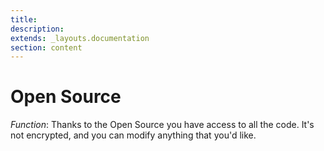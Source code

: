 ```yaml
---
title:
description:
extends: _layouts.documentation
section: content
---
```



# Open Source

*Function*: Thanks to the Open Source you have access to all the code. It's not encrypted, and you can modify anything that you'd like.
